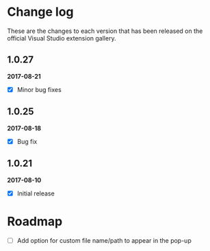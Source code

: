 # Change log

These are the changes to each version that has been released on the official Visual Studio extension gallery.

## 1.0.27
**2017-08-21**
- [x] Minor bug fixes

## 1.0.25
**2017-08-18**
- [x] Bug fix

## 1.0.21
**2017-08-10**
- [x] Initial release

# Roadmap
- [ ] Add option for custom file name/path to appear in the pop-up